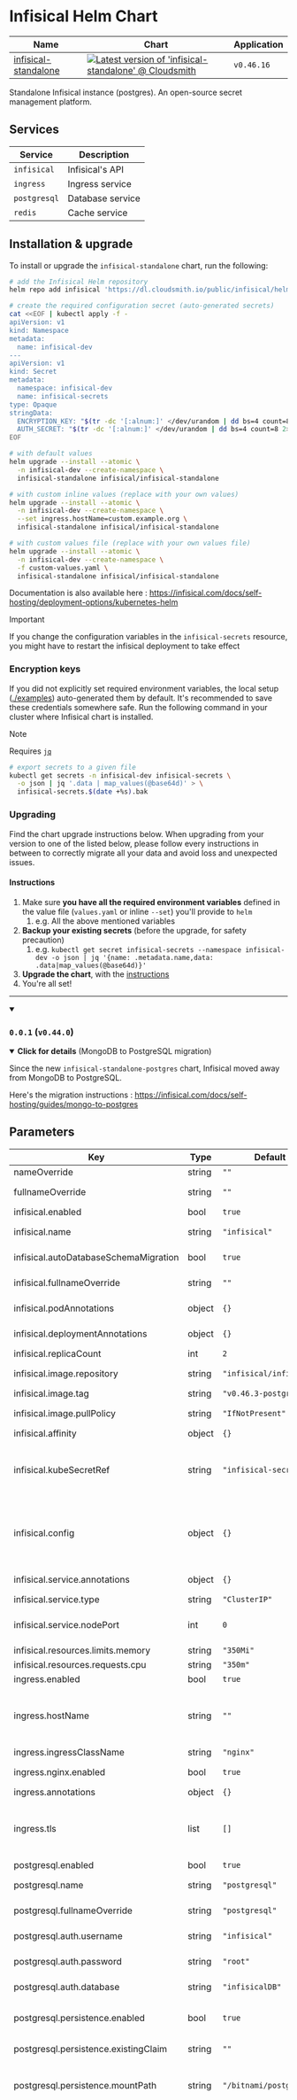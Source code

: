 

# Infisical Helm Chart

| Name | Chart | Application |
| - | - | - |
| [infisical-standalone](https://infisical.com/docs/self-hosting/deployment-options/kubernetes-helm) | [![Latest version of 'infisical-standalone' @ Cloudsmith](https://api-prd.cloudsmith.io/v1/badges/version/infisical/helm-charts/helm/infisical-standalone/latest/x/?render=true&show_latest=true)](https://cloudsmith.io/~infisical/repos/helm-charts/packages/detail/helm/infisical-standalone/latest/) | `v0.46.16` |

Standalone Infisical instance (postgres). An open-source secret management platform.

## Services

| Service      | Description      |
| ------------ | ---------------- |
| `infisical`  | Infisical's API  |
| `ingress`    | Ingress service  |
| `postgresql` | Database service |
| `redis`      | Cache service    |

## Installation & upgrade

To install or upgrade the `infisical-standalone` chart, run the following:

```sh
# add the Infisical Helm repository
helm repo add infisical 'https://dl.cloudsmith.io/public/infisical/helm-charts/helm/charts/' && helm repo update
```

```sh
# create the required configuration secret (auto-generated secrets)
cat <<EOF | kubectl apply -f -
apiVersion: v1
kind: Namespace
metadata:
  name: infisical-dev
---
apiVersion: v1
kind: Secret
metadata:
  namespace: infisical-dev
  name: infisical-secrets
type: Opaque
stringData:
  ENCRYPTION_KEY: "$(tr -dc '[:alnum:]' </dev/urandom | dd bs=4 count=8 2>/dev/null | tr '[:upper:]' '[:lower:]')"
  AUTH_SECRET: "$(tr -dc '[:alnum:]' </dev/urandom | dd bs=4 count=8 2>/dev/null | tr '[:upper:]' '[:lower:]' | base64)"
EOF
```

```sh
# with default values
helm upgrade --install --atomic \
  -n infisical-dev --create-namespace \
  infisical-standalone infisical/infisical-standalone

# with custom inline values (replace with your own values)
helm upgrade --install --atomic \
  -n infisical-dev --create-namespace \
  --set ingress.hostName=custom.example.org \
  infisical-standalone infisical/infisical-standalone

# with custom values file (replace with your own values file)
helm upgrade --install --atomic \
  -n infisical-dev --create-namespace \
  -f custom-values.yaml \
  infisical-standalone infisical/infisical-standalone
```

Documentation is also available here : https://infisical.com/docs/self-hosting/deployment-options/kubernetes-helm

> [!IMPORTANT]
> If you change the configuration variables in the `infisical-secrets` resource, you might have to restart the infisical deployment to take effect

### Encryption keys

If you did not explicitly set required environment variables, the local setup ([./examples](./examples)) auto-generated them by default. It's recommended to save these credentials somewhere safe. Run the following command in your cluster where Infisical chart is installed.
 
> [!NOTE]
> Requires [`jq`](https://stedolan.github.io/jq/download/)

```sh
# export secrets to a given file
kubectl get secrets -n infisical-dev infisical-secrets \
  -o json | jq '.data | map_values(@base64d)' > \
  infisical-secrets.$(date +%s).bak
```

### Upgrading

Find the chart upgrade instructions below. When upgrading from your version to one of the listed below, please follow every instructions in between to correctly migrate all your data and avoid loss and unexpected issues.

#### Instructions

1. Make sure **you have all the required environment variables** defined in the value file (`values.yaml` or inline `--set`) you'll provide to `helm`
   1. e.g. All the above mentioned variables
1. **Backup your existing secrets** (before the upgrade, for safety precaution)
   1. e.g. `kubectl get secret infisical-secrets --namespace infisical-dev -o json | jq '{name: .metadata.name,data: .data|map_values(@base64d)}'`
2. **Upgrade the chart**, with the [instructions](#upgrading)
3. You're all set!

---

<details open>
<summary>

### **`0.0.1`** (`v0.44.0`)
<details open>
<summary><strong>Click for details</strong> (MongoDB to PostgreSQL migration)</summary>

Since the new `infisical-standalone-postgres` chart, Infisical moved away from MongoDB to PostgreSQL.

Here's the migration instructions : https://infisical.com/docs/self-hosting/guides/mongo-to-postgres

</details>

## Parameters

| Key | Type | Default | Description |
|-----|------|---------|-------------|
| nameOverride | string | `""` | Override release name |
| fullnameOverride | string | `""` | Override release fullname |
| infisical.enabled | bool | `true` | Enable backend |
| infisical.name | string | `"infisical"` | Backend deployment name |
| infisical.autoDatabaseSchemaMigration | bool | `true` | Automatically migrate database |
| infisical.fullnameOverride | string | `""` | Backend deployment fullname override |
| infisical.podAnnotations | object | `{}` | Backend pod annotations |
| infisical.deploymentAnnotations | object | `{}` | Backend deployment annotations |
| infisical.replicaCount | int | `2` | Backend replicas count |
| infisical.image.repository | string | `"infisical/infisical"` | Backend image repository |
| infisical.image.tag | string | `"v0.46.3-postgres"` | Backend image [tag](https://hub.docker.com/r/infisical/infisical/tags) |
| infisical.image.pullPolicy | string | `"IfNotPresent"` | Backend image pullPolicy |
| infisical.affinity | object | `{}` | Backend pod affinity |
| infisical.kubeSecretRef | string | `"infisical-secrets"` | Backend secret resource reference name (containing required [backend configuration variables](https://infisical.com/docs/self-hosting/configuration/envars)) |
| infisical.config | object | `{}` | Backend [configuration variables](https://infisical.com/docs/self-hosting/configuration/envars) (inline, e.g. for gitops mechanism). Those variables take precedence over `infisical.kubeSecretRef` |
| infisical.service.annotations | object | `{}` | Backend service annotations |
| infisical.service.type | string | `"ClusterIP"` | Backend service type |
| infisical.service.nodePort | int | `0` | Backend service nodePort (used if above type is `NodePort`) |
| infisical.resources.limits.memory | string | `"350Mi"` | Memory resource limit |
| infisical.resources.requests.cpu | string | `"350m"` | CPU resource request |
| ingress.enabled | bool | `true` | Enable ingress |
| ingress.hostName | string | `""` | Your instance's hostname (e.g. `infisical.example.org`). Replace with your own domain |
| ingress.ingressClassName | string | `"nginx"` | Ingress class name |
| ingress.nginx.enabled | bool | `true` | Enable and install NginX ingress controller |
| ingress.annotations | object | `{}` | Ingress annotations |
| ingress.tls | list | `[]` | Ingress TLS hosts (matching above `ingress.hostName`). Replace with your own domain |
| postgresql.enabled | bool | `true` | Enable PostgreSQL |
| postgresql.name | string | `"postgresql"` | PostgreSQL deployment name |
| postgresql.fullnameOverride | string | `"postgresql"` | PostgreSQL deployment fullname override |
| postgresql.auth.username | string | `"infisical"` | PostgreSQL database username |
| postgresql.auth.password | string | `"root"` | PostgreSQL database password |
| postgresql.auth.database | string | `"infisicalDB"` | PostgreSQL database name |
| postgresql.persistence.enabled | bool | `true` | Enable PostgreSQL Primary data persistence using PVC |
| postgresql.persistence.existingClaim | string | `""` | Name of an existing PVC to use |
| postgresql.persistence.mountPath | string | `"/bitnami/postgresql"` | The path the volume will be mounted at. Useful when using custom PostgreSQL images |
| postgresql.persistence.storageClass | string | `""` | PVC Storage Class for PostgreSQL Primary data volume. If defined, `storageClassName: <storageClass>` If set to `"-"`, `storageClassName: ""`, which disables dynamic provisioning Default is undefined/null, no `storageClassName` spec is set. Using default provisioner |
| postgresql.persistence.accessModes | list | `["ReadWriteOnce"]` | PVC Access Mode for PostgreSQL volume |
| postgresql.persistence.size | string | `"8Gi"` | PVC Storage Request for PostgreSQL volume |
| postgresql.persistence.annotations | object | `{}` | Annotations for the PVC |
| postgresql.persistence.labels | object | `{}` | Labels for the PVC |
| postgresql.persistence.selector | object | `{}` | Selector to match an existing Persistent Volume (this value is evaluated as a template) |
| postgresql.persistence.dataSource | object | `{}` | Custom PVC data source |
| redis.enabled | bool | `true` | Enable Redis |
| redis.name | string | `"redis"` | Redis deployment name |
| redis.fullnameOverride | string | `"redis"` | Redis deployment fullname override |
| redis.usePassword | bool | `true` | Use password authentication |
| redis.auth.password | string | `"mysecretpassword"` | Redis [password](https://github.com/bitnami/containers/tree/main/bitnami/redis#setting-the-server-password-on-first-run) (ignored if `existingSecret` set). Defaults to a random 10-character alphanumeric string if not set and `usePassword` is true |
| redis.architecture | string | `"standalone"` | Redis architecture. Allowed values: `standalone` or `replication` |

## Validation

You can automatically validate your custom `values.yaml` schema and get YAML auto-completion in your IDE, refer to this [section](../README.md#validation)

## Persistence

The database persistence is enabled by default, your volumes will remain on your cluster even after uninstalling the chart. To disable persistence, set this value `postgres.persistence.enabled: false`

## Local development

Find the resources and configuration about how to setup your local development environment on a k8s cluster (locally or remotely).

### Requirements

To create a local k8s environment, you'll need at least :

- [`helm`](https://helm.sh/docs/intro/install/) <kbd>required</kbd>
  - to generate the manifests and deploy the chart
- local/remote k8s cluster <kbd>required</kbd>
  - e.g. [`kind`](https://kubernetes.io/docs/tasks/tools/), [`minikube`](https://kubernetes.io/docs/tasks/tools/) or an online provider
- [`kubectl`](https://kubernetes.io/docs/tasks/tools/) <kbd>required</kbd>
  - to interact with the cluster

### Setup

Run one of the below scripts for easy setup :

> [!WARNING]
> The environment might take some minutes to setup the first time as it need to pull all required images and dependencies

```sh
cd infisical/helm-charts/infisical-standalone-postgres/examples

# With 'kind' + 'helm', to create a local cluster and deploy the chart using 'ingress-nginx'
./infisical-kind.sh

# With 'helm' only, if you already have a cluster (local/remote) to deploy the chart
./infisical-helm.sh
```

> [!NOTE]
> Find complete setup scripts in [**./examples**](./examples). Comments make it easy to understand how to setup your local development environment step-by-step

Above examples will deploy the following :

- [**infisical.local**](https://infisical.local)
  - Your local Infisical instance
  - You may have to add `infisical.local` to your `/etc/hosts` or similar depending your OS
    - The corresponding IP will depend on the tool or the way you're exposing the services ([learn more](https://minikube.sigs.k8s.io/docs/handbook/host-access/))
  - Or access it directly on your [localhost](http://localhost:8080) with
    - `kubectl port-forward -n infisical-dev $(kubectl get pods -n infisical-dev -l "app=infisical-standalone" -o jsonpath="{.items[0].metadata.name}") 8080 &`
    - and stop the port-forward with `%` + <kbd>CTRL+C</kbd>

- [**mailhog.infisical.local**](https://mailhog.infisical.local)
  - Local SMTP server used to receive the emails (e.g. signup verification code)
  - You may have to add `mailhog.infisical.local` to your `/etc/hosts` or similar depending your OS
    - The corresponding IP will depend on the tool or the way you're exposing the services ([learn more](https://minikube.sigs.k8s.io/docs/handbook/host-access/))
  - Or access it directly on your [localhost](http://localhost:8025) with:
      - `kubectl port-forward -n infisical-dev $(kubectl get pods -n infisical-dev -l "app.kubernetes.io/name=mailhog,app.kubernetes.io/instance=infisical-mailhog-dev" -o jsonpath="{.items[0].metadata.name}") 8025 &`
      - and stop the port-forward with `%` + <kbd>CTRL+C</kbd>

Default credentials will be used (local use only, since unsecure):
- **infisical**
  - admin user is created at first login (if database is empty)
- **database** (postgres)
  - username: `infisical`
  - password: `root`
  - database: `infisicalDB`
- **cache** (redis)
  - password: `mysecretpassword`